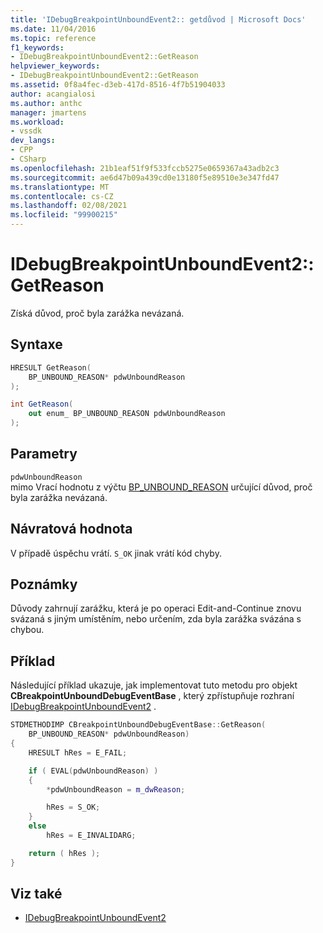 ```yaml
---
title: 'IDebugBreakpointUnboundEvent2:: getdůvod | Microsoft Docs'
ms.date: 11/04/2016
ms.topic: reference
f1_keywords:
- IDebugBreakpointUnboundEvent2::GetReason
helpviewer_keywords:
- IDebugBreakpointUnboundEvent2::GetReason
ms.assetid: 0f8a4fec-d3eb-417d-8516-4f7b51904033
author: acangialosi
ms.author: anthc
manager: jmartens
ms.workload:
- vssdk
dev_langs:
- CPP
- CSharp
ms.openlocfilehash: 21b1eaf51f9f533fccb5275e0659367a43adb2c3
ms.sourcegitcommit: ae6d47b09a439cd0e13180f5e89510e3e347fd47
ms.translationtype: MT
ms.contentlocale: cs-CZ
ms.lasthandoff: 02/08/2021
ms.locfileid: "99900215"
---
```

# <a name="idebugbreakpointunboundevent2getreason"></a>IDebugBreakpointUnboundEvent2::GetReason
Získá důvod, proč byla zarážka nevázaná.

## <a name="syntax"></a>Syntaxe

```cpp
HRESULT GetReason(
    BP_UNBOUND_REASON* pdwUnboundReason
);
```

```csharp
int GetReason(
    out enum_ BP_UNBOUND_REASON pdwUnboundReason
);
```

## <a name="parameters"></a>Parametry
`pdwUnboundReason`\
mimo Vrací hodnotu z výčtu [BP_UNBOUND_REASON](../../../extensibility/debugger/reference/bp-unbound-reason.md) určující důvod, proč byla zarážka nevázaná.

## <a name="return-value"></a>Návratová hodnota
V případě úspěchu vrátí. `S_OK` jinak vrátí kód chyby.

## <a name="remarks"></a>Poznámky
Důvody zahrnují zarážku, která je po operaci Edit-and-Continue znovu svázaná s jiným umístěním, nebo určením, zda byla zarážka svázána s chybou.

## <a name="example"></a>Příklad
Následující příklad ukazuje, jak implementovat tuto metodu pro objekt **CBreakpointUnboundDebugEventBase** , který zpřístupňuje rozhraní [IDebugBreakpointUnboundEvent2](../../../extensibility/debugger/reference/idebugbreakpointunboundevent2.md) .

```cpp
STDMETHODIMP CBreakpointUnboundDebugEventBase::GetReason(
    BP_UNBOUND_REASON* pdwUnboundReason)
{
    HRESULT hRes = E_FAIL;

    if ( EVAL(pdwUnboundReason) )
    {
        *pdwUnboundReason = m_dwReason;

        hRes = S_OK;
    }
    else
        hRes = E_INVALIDARG;

    return ( hRes );
}
```

## <a name="see-also"></a>Viz také
- [IDebugBreakpointUnboundEvent2](../../../extensibility/debugger/reference/idebugbreakpointunboundevent2.md)
